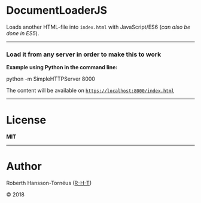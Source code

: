 # DocumentLoaderJS
Loads another HTML-file into `index.html` with JavaScript/ES6 (_can also be done in ES5_).

---

### Load it from any server in order to make this to work

**Example using Python in the command line:**

python -m SimpleHTTPServer 8000

The content will be available on [`https://localhost:8000/index.html`](https://localhost:8000/index.html)

---

# License
**MIT**

---

# Author
Roberth Hansson-Tornéus ([R-H-T](https://github.com/R-H-T))

© 2018
